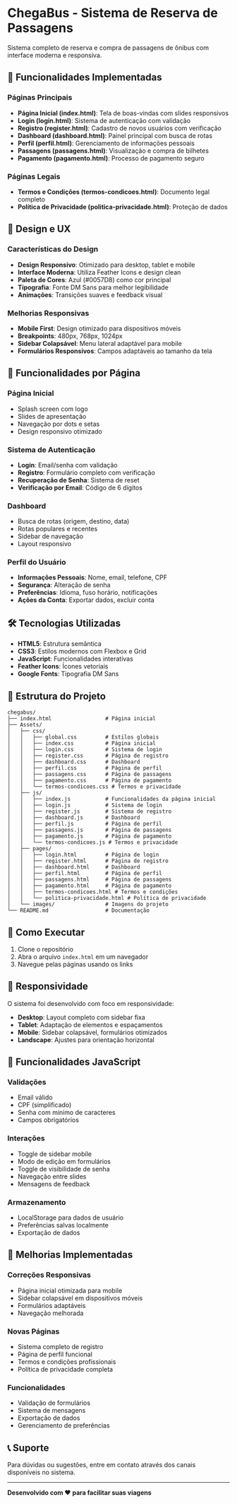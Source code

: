 # ChegaBus - Sistema de Reserva de Passagens

Sistema completo de reserva e compra de passagens de ônibus com interface moderna e responsiva.

## 🚀 Funcionalidades Implementadas

### Páginas Principais
- **Página Inicial (index.html)**: Tela de boas-vindas com slides responsivos
- **Login (login.html)**: Sistema de autenticação com validação
- **Registro (register.html)**: Cadastro de novos usuários com verificação
- **Dashboard (dashboard.html)**: Painel principal com busca de rotas
- **Perfil (perfil.html)**: Gerenciamento de informações pessoais
- **Passagens (passagens.html)**: Visualização e compra de bilhetes
- **Pagamento (pagamento.html)**: Processo de pagamento seguro

### Páginas Legais
- **Termos e Condições (termos-condicoes.html)**: Documento legal completo
- **Política de Privacidade (politica-privacidade.html)**: Proteção de dados

## 🎨 Design e UX

### Características do Design
- **Design Responsivo**: Otimizado para desktop, tablet e mobile
- **Interface Moderna**: Utiliza Feather Icons e design clean
- **Paleta de Cores**: Azul (#0057D8) como cor principal
- **Tipografia**: Fonte DM Sans para melhor legibilidade
- **Animações**: Transições suaves e feedback visual

### Melhorias Responsivas
- **Mobile First**: Design otimizado para dispositivos móveis
- **Breakpoints**: 480px, 768px, 1024px
- **Sidebar Colapsável**: Menu lateral adaptável para mobile
- **Formulários Responsivos**: Campos adaptáveis ao tamanho da tela

## 📱 Funcionalidades por Página

### Página Inicial
- Splash screen com logo
- Slides de apresentação
- Navegação por dots e setas
- Design responsivo otimizado

### Sistema de Autenticação
- **Login**: Email/senha com validação
- **Registro**: Formulário completo com verificação
- **Recuperação de Senha**: Sistema de reset
- **Verificação por Email**: Código de 6 dígitos

### Dashboard
- Busca de rotas (origem, destino, data)
- Rotas populares e recentes
- Sidebar de navegação
- Layout responsivo

### Perfil do Usuário
- **Informações Pessoais**: Nome, email, telefone, CPF
- **Segurança**: Alteração de senha
- **Preferências**: Idioma, fuso horário, notificações
- **Ações da Conta**: Exportar dados, excluir conta

## 🛠️ Tecnologias Utilizadas

- **HTML5**: Estrutura semântica
- **CSS3**: Estilos modernos com Flexbox e Grid
- **JavaScript**: Funcionalidades interativas
- **Feather Icons**: Ícones vetoriais
- **Google Fonts**: Tipografia DM Sans

## 📁 Estrutura do Projeto

```
chegabus/
├── index.html                 # Página inicial
├── Assets/
│   ├── css/
│   │   ├── global.css         # Estilos globais
│   │   ├── index.css          # Página inicial
│   │   ├── login.css          # Sistema de login
│   │   ├── register.css       # Página de registro
│   │   ├── dashboard.css      # Dashboard
│   │   ├── perfil.css         # Página de perfil
│   │   ├── passagens.css      # Página de passagens
│   │   ├── pagamento.css      # Página de pagamento
│   │   └── termos-condicoes.css # Termos e privacidade
│   ├── js/
│   │   ├── index.js           # Funcionalidades da página inicial
│   │   ├── login.js           # Sistema de login
│   │   ├── register.js        # Sistema de registro
│   │   ├── dashboard.js       # Dashboard
│   │   ├── perfil.js          # Página de perfil
│   │   ├── passagens.js       # Página de passagens
│   │   ├── pagamento.js       # Página de pagamento
│   │   └── termos-condicoes.js # Termos e privacidade
│   ├── pages/
│   │   ├── login.html         # Página de login
│   │   ├── register.html      # Página de registro
│   │   ├── dashboard.html     # Dashboard
│   │   ├── perfil.html        # Página de perfil
│   │   ├── passagens.html     # Página de passagens
│   │   ├── pagamento.html     # Página de pagamento
│   │   ├── termos-condicoes.html # Termos e condições
│   │   └── politica-privacidade.html # Política de privacidade
│   └── images/                # Imagens do projeto
└── README.md                  # Documentação
```

## 🚀 Como Executar

1. Clone o repositório
2. Abra o arquivo `index.html` em um navegador
3. Navegue pelas páginas usando os links

## 📱 Responsividade

O sistema foi desenvolvido com foco em responsividade:

- **Desktop**: Layout completo com sidebar fixa
- **Tablet**: Adaptação de elementos e espaçamentos
- **Mobile**: Sidebar colapsável, formulários otimizados
- **Landscape**: Ajustes para orientação horizontal

## 🔧 Funcionalidades JavaScript

### Validações
- Email válido
- CPF (simplificado)
- Senha com mínimo de caracteres
- Campos obrigatórios

### Interações
- Toggle de sidebar mobile
- Modo de edição em formulários
- Toggle de visibilidade de senha
- Navegação entre slides
- Mensagens de feedback

### Armazenamento
- LocalStorage para dados de usuário
- Preferências salvas localmente
- Exportação de dados

## 🎯 Melhorias Implementadas

### Correções Responsivas
- Página inicial otimizada para mobile
- Sidebar colapsável em dispositivos móveis
- Formulários adaptáveis
- Navegação melhorada

### Novas Páginas
- Sistema completo de registro
- Página de perfil funcional
- Termos e condições profissionais
- Política de privacidade completa

### Funcionalidades
- Validação de formulários
- Sistema de mensagens
- Exportação de dados
- Gerenciamento de preferências

## 📞 Suporte

Para dúvidas ou sugestões, entre em contato através dos canais disponíveis no sistema.

---

**Desenvolvido com ❤️ para facilitar suas viagens**
